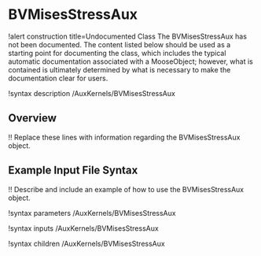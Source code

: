 # BVMisesStressAux

!alert construction title=Undocumented Class
The BVMisesStressAux has not been documented. The content listed below should be used as a starting point for
documenting the class, which includes the typical automatic documentation associated with a
MooseObject; however, what is contained is ultimately determined by what is necessary to make the
documentation clear for users.

!syntax description /AuxKernels/BVMisesStressAux

## Overview

!! Replace these lines with information regarding the BVMisesStressAux object.

## Example Input File Syntax

!! Describe and include an example of how to use the BVMisesStressAux object.

!syntax parameters /AuxKernels/BVMisesStressAux

!syntax inputs /AuxKernels/BVMisesStressAux

!syntax children /AuxKernels/BVMisesStressAux
